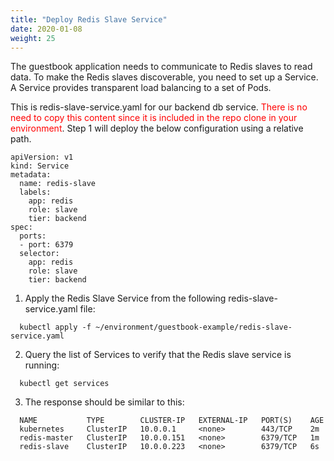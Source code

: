 ```yaml
---
title: "Deploy Redis Slave Service"
date: 2020-01-08
weight: 25
---
```


The guestbook application needs to communicate to Redis slaves to read data. To make the Redis slaves discoverable, you need to set up a Service. A Service provides transparent load balancing to a set of Pods.

This is redis-slave-service.yaml for our backend db service. <font color=red>There is no need to copy this content since it is included in the repo clone in your environment</font>. Step 1 will deploy the below configuration using a relative path.

```
apiVersion: v1
kind: Service
metadata:
  name: redis-slave
  labels:
    app: redis
    role: slave
    tier: backend
spec:
  ports:
  - port: 6379
  selector:
    app: redis
    role: slave
    tier: backend
```

1. Apply the Redis Slave Service from the following redis-slave-service.yaml file:

```
  kubectl apply -f ~/environment/guestbook-example/redis-slave-service.yaml
```

2. Query the list of Services to verify that the Redis slave service is running:

```
  kubectl get services
```

3. The response should be similar to this:

```
  NAME           TYPE        CLUSTER-IP   EXTERNAL-IP   PORT(S)    AGE
  kubernetes     ClusterIP   10.0.0.1     <none>        443/TCP    2m
  redis-master   ClusterIP   10.0.0.151   <none>        6379/TCP   1m
  redis-slave    ClusterIP   10.0.0.223   <none>        6379/TCP   6s
```
